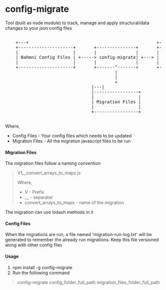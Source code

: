 # config-migrate
Tool (built as node module) to track, manage and apply structural/data changes to your json config files

<pre>
    
    +---+                                                 +---+                     
    +---------------------+       +---------------+       +----------------------+
    |                     |       |               |       |                      |
    | Bahmni Config Files | +-----> config-migrate| +---> | Updated Config Files |
    |                     |       |               |       |                      |
    +---------------------+       +-------^-------+       +----------------------+
                                          |                                       
                                          |                                       
                                          +                                       
                                 |---|                                          
                                 |-----------------+                              
                                 |                 |                              
                                 | Migration Files |                              
                                 |                 |                              
                                 +-----------------+                              
    
</pre>

Where,
  * Config Files - Your config files which needs to be updated
  * Migration Files - All the migration javascript files to be run

#### Migration Files
The migration files follow a naming convention
  
>  V1__convert_arrays_to_maps.js
>
> Where,  
> * V - Prefix
> * __ - separator
> * convert_arrays_to_maps - name of the migration

The migration can use lodash methods in it

#### Config Files
When the migrations are run, a file named 'migration-run-log.txt' will be generated to remember the already run migrations. 
Keep this file versioned along with other config files

#### Usage

1. npm install -g config-migrate
2. Run the following command
> config-migrate config_folder_full_path migration_files_folder_full_path


